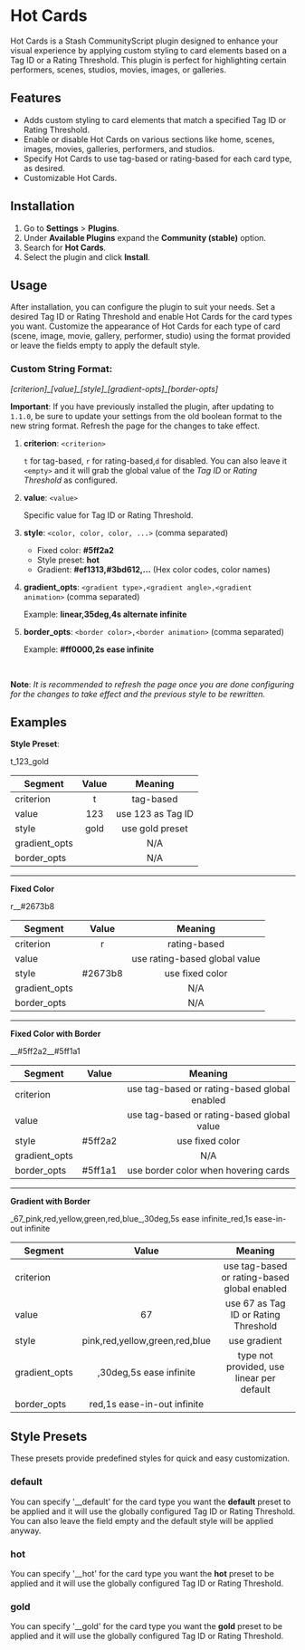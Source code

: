 # Hot Cards

Hot Cards is a Stash CommunityScript plugin designed to enhance your visual experience by applying custom styling to card elements based on a Tag ID or a Rating Threshold. This plugin is perfect for highlighting certain performers, scenes, studios, movies, images, or galleries.

## Features

- Adds custom styling to card elements that match a specified Tag ID or Rating Threshold.
- Enable or disable Hot Cards on various sections like home, scenes, images, movies, galleries, performers, and studios.
- Specify Hot Cards to use tag-based or rating-based for each card type, as desired.
- Customizable Hot Cards.

## Installation

1. Go to **Settings** > **Plugins**.
2. Under **Available Plugins** expand the **Community (stable)** option.
3. Search for **Hot Cards**.
4. Select the plugin and click **Install**.

## Usage

After installation, you can configure the plugin to suit your needs. Set a desired Tag ID or Rating Threshold and enable Hot Cards for the card types you want. Customize the appearance of Hot Cards for each type of card (scene, image, movie, gallery, performer, studio) using the format provided or leave the fields empty to apply the default style.

### Custom String Format:

_[criterion]\_[value]\_[style]\_[gradient-opts]\_[border-opts]_

**Important**: If you have previously installed the plugin, after updating to `1.1.0`, be sure to update your settings from the old boolean format to the new string format. Refresh the page for the changes to take effect.

1. **criterion**: `<criterion>`

    `t` for tag-based, `r` for rating-based,`d` for disabled. You can also leave it `<empty>` and it will grab the global value of the _Tag ID_ or _Rating Threshold_ as configured.

2. **value**: `<value>`

    Specific value for Tag ID or Rating Threshold.

3. **style**: `<color, color, color, ...>` (comma separated)

    * Fixed color: **#5ff2a2**
    * Style preset: **hot**
    * Gradient: **#ef1313,#3bd612,...** (Hex color codes, color names)

4. **gradient_opts**: `<gradient type>,<gradient angle>,<gradient animation>` (comma separated)

    Example: **linear,35deg,4s alternate infinite**

5. **border_opts**: `<border color>,<border animation>` (comma separated)

    Example: **#ff0000,2s ease infinite**

<br />

**Note**: _It is recommended to refresh the page once you are done configuring for the changes to take effect and the previous style to be rewritten._

## Examples

**Style Preset**:

t_123_gold

| Segment       | Value |      Meaning      |
| ------------- | :---: | :---------------: |
| criterion     |   t   |     tag-based     |
| value         |  123  | use 123 as Tag ID |
| style         | gold  |  use gold preset  |
| gradient_opts |       |        N/A        |
| border_opts   |       |        N/A        |

---

**Fixed Color**

r\_\_#2673b8

| Segment       |  Value  |            Meaning            |
| ------------- | :-----: | :---------------------------: |
| criterion     |    r    |         rating-based          |
| value         |         | use rating-based global value |
| style         | #2673b8 |        use fixed color        |
| gradient_opts |         |              N/A              |
| border_opts   |         |              N/A              |

---

**Fixed Color with Border**

\_\_#5ff2a2\_\_#5ff1a1

| Segment       |  Value  |                   Meaning                    |
| ------------- | :-----: | :------------------------------------------: |
| criterion     |         | use tag-based or rating-based global enabled |
| value         |         |  use tag-based or rating-based global value  |
| style         | #5ff2a2 |               use fixed color                |
| gradient_opts |         |                     N/A                      |
| border_opts   | #5ff1a1 |     use border color when hovering cards     |

---

**Gradient with Border**

\_67\_pink,red,yellow,green,red,blue\_,30deg,5s ease infinite\_red,1s ease-in-out infinite

| Segment       |             Value              |                   Meaning                    |
| ------------- | :----------------------------: | :------------------------------------------: |
| criterion     |                                | use tag-based or rating-based global enabled |
| value         |               67               |     use 67 as Tag ID or Rating Threshold     |
| style         | pink,red,yellow,green,red,blue |                 use gradient                 |
| gradient_opts |    ,30deg,5s ease infinite     |  type not provided, use linear per default   |
| border_opts   |  red,1s ease-in-out infinite   |

## Style Presets

These presets provide predefined styles for quick and easy customization.

### default

You can specify '\_\_default' for the card type you want the **default** preset to be applied and it will use the globally configured Tag ID or Rating Threshold. You can also leave the field empty and the default style will be applied anyway.

### hot

You can specify '\_\_hot' for the card type you want the **hot** preset to be applied and it will use the globally configured Tag ID or Rating Threshold.

### gold

You can specify '\_\_gold' for the card type you want the **gold** preset to be applied and it will use the globally configured Tag ID or Rating Threshold.
